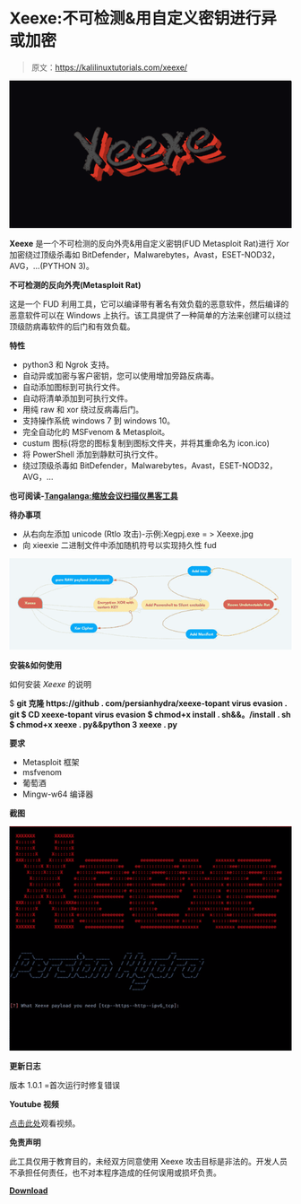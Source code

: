 # Xeexe:不可检测&用自定义密钥进行异或加密

> 原文：<https://kalilinuxtutorials.com/xeexe/>

[![Xeexe : Undetectable & Xor Encrypting With Custom KEY](img/18903eb61a38139ec962cf393bb062f8.png "Xeexe : Undetectable & Xor Encrypting With Custom KEY")](https://1.bp.blogspot.com/-CLjCuj8CPZM/XvH5QGrNqII/AAAAAAAAGsE/KPHZiHbWLUslqpZletjgBlHqG-7oHDGMgCLcBGAsYHQ/s1600/Xee.png)

**Xeexe** 是一个不可检测的反向外壳&用自定义密钥(FUD Metasploit Rat)进行 Xor 加密绕过顶级杀毒如 BitDefender，Malwarebytes，Avast，ESET-NOD32，AVG，…(PYTHON 3)。

**不可检测的反向外壳(Metasploit Rat)**

这是一个 FUD 利用工具，它可以编译带有著名有效负载的恶意软件，然后编译的恶意软件可以在 Windows 上执行。该工具提供了一种简单的方法来创建可以绕过顶级防病毒软件的后门和有效负载。

**特性**

*   python3 和 Ngrok 支持。
*   自动异或加密与客户密钥，您可以使用增加旁路反病毒。
*   自动添加图标到可执行文件。
*   自动将清单添加到可执行文件。
*   用纯 raw 和 xor 绕过反病毒后门。
*   支持操作系统 windows 7 到 windows 10。
*   完全自动化的 MSFvenom & Metasploit。
*   custum 图标(将您的图标复制到图标文件夹，并将其重命名为 icon.ico)
*   将 PowerShell 添加到静默可执行文件。
*   绕过顶级杀毒如 BitDefender，Malwarebytes，Avast，ESET-NOD32，AVG，…

**也可阅读-[Tangalanga:缩放会议扫描仪黑客工具](https://kalilinuxtutorials.com/tangalanga/)**

**待办事项**

*   从右向左添加 unicode (Rtlo 攻击)-示例:Xegpj.exe = > Xeexe.jpg
*   向 xieexie 二进制文件中添加随机符号以实现持久性 fud

![](img/6e7a1d67aa3f4de7bee7f142dea0ecfc.png)

**安装&如何使用**

如何安装 *Xeexe* 的说明

$ **git 克隆 https://github . com/persianhydra/xeexe-topant virus evasion . git
$ CD xeexe-topant virus evasion
$ chmod+x install . sh&&。/install . sh
$ chmod+x xeexe . py&&python 3 xeexe . py**

**要求**

*   Metasploit 框架
*   msfvenom
*   葡萄酒
*   Mingw-w64 编译器

**截图**

![](img/115bd23065e03c1b0124fd38cd742342.png)

**更新日志**

版本 1.0.1 =首次运行时修复错误

**Youtube 视频**

[点击此处](https://github.com/persianhydra/Xeexe-TopAntivirusEvasion/blob/master)观看视频。

**免责声明**

此工具仅用于教育目的，未经双方同意使用 Xeexe 攻击目标是非法的。开发人员不承担任何责任，也不对本程序造成的任何误用或损坏负责。

[**Download**](https://github.com/persianhydra/Xeexe-TopAntivirusEvasion)